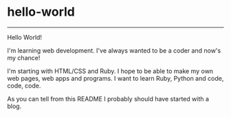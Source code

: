 # hello-world
----------

Hello World!

I'm learning web development.
I've always wanted to be a coder and now's my chance!

I'm starting with HTML/CSS and Ruby.
I hope to be able to make my own web pages, web apps and programs.
I want to learn Ruby, Python and code, code, code.

As you can tell from this README I probably should have started with a blog.
